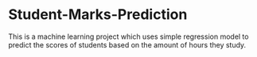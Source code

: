# Student-Marks-Prediction
This is a machine learning project which uses simple regression model to predict the scores of students based on the amount of hours they study.
